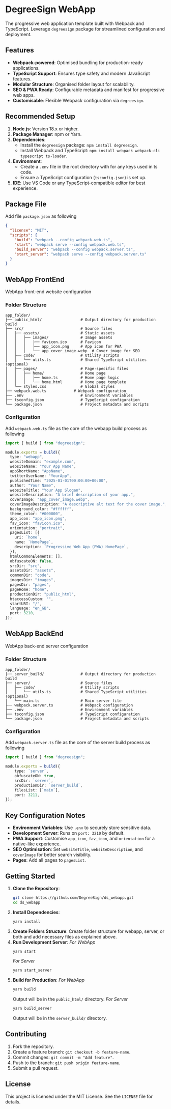 # DegreeSign WebApp
The progressive web application template built with Webpack and TypeScript. Leverage `degreesign` package for streamlined configuration and deployment.

## Features
- **Webpack-powered**: Optimised bundling for production-ready applications.
- **TypeScript Support**: Ensures type safety and modern JavaScript features.
- **Modular Structure**: Organised folder layout for scalability.
- **SEO & PWA Ready**: Configurable metadata and manifest for progressive web apps.
- **Customisable**: Flexible Webpack configuration via `degreesign`.

## Recommended Setup
1. **Node.js**: Version 18.x or higher.
2. **Package Manager**: npm or Yarn.
3. **Dependencies**:
   - Install the `degreesign` package: `npm install degreesign`.
   - Install Webpack and TypeScript: `npm install webpack webpack-cli typescript ts-loader`.
4. **Environment**:
   - Create a `.env` file in the root directory with for any keys used in ts code.
   - Ensure a TypeScript configuration (`tsconfig.json`) is set up.
5. **IDE**: Use VS Code or any TypeScript-compatible editor for best experience.

## Package File
Add file `package.json` as following
```json
{
  "license": "MIT",
  "scripts": {
    "build": "webpack --config webpack.web.ts",
    "start": "webpack serve --config webpack.web.ts",
    "build_server": "webpack --config webpack.server.ts",
    "start_server": "webpack serve --config webpack.server.ts"
  }
}
```

## WebApp FrontEnd
WebApp front-end website configuration

### Folder Structure
```
app_folder/
├── public_html/                 # Output directory for production build
├── src/                         # Source files
│   ├── assets/                  # Static assets
│   │   ├── images/              # Image assets
│   │   │   ├── favicon.ico      # Favicon
│   │   │   ├── app_icon.png     # App icon for PWA
│   │   │   └── app_cover_image.webp  # Cover image for SEO
│   ├── code/                    # Utility scripts
│   │   └── utils.ts             # Shared TypeScript utilities (optional)
│   ├── pages/                   # Page-specific files
│   │   ├── home/                # Home page
│   │   │   ├── home.ts          # Home page logic
│   │   │   └── home.html        # Home page template
│   └── styles.css               # Global styles
├── webpack.web.ts            # Webpack configuration
├── .env                         # Environment variables
├── tsconfig.json                # TypeScript configuration
└── package.json                 # Project metadata and scripts
```

### Configuration
Add `webpack.web.ts` file as the core of the webapp build process as following
```typescript
import { build } from "degreesign";

module.exports = build({
  type: "webapp",
  websiteDomain: "example.com",
  websiteName: "Your App Name",
  appShortName: "AppName",
  twitterUserName: "YourApp",
  publishedTime: "2025-01-01T00:00:00+00:00",
  author: "Your Name",
  websiteTitle: "Your App Slogan",
  websiteDescription: "A brief description of your app.",
  coverImage: "app_cover_image.webp",
  coverImageDescription: "A descriptive alt text for the cover image.",
  background_color: "#ffffff",
  theme_color: "#000000",
  app_icon: "app_icon.png",
  fav_icon: "favicon.ico",
  orientation: "portrait",
  pagesList: [{
    uri: `home`,
    name: `HomePage`,
    description: `Progressive Web App (PWA) HomePage`,
  }],
  htmlCommonElements: [],
  obfuscateON: false,
  srcDir: "src",
  assetsDir: "assets",
  commonDir: "code",
  imagesDir: "images",
  pagesDir: "pages",
  pageHome: "home",
  productionDir: "public_html",
  htaccessCustom: "",
  startURI: "/",
  language: "en_GB",
  port: 3210,
});
```

## WebApp BackEnd
WebApp back-end server configuration

### Folder Structure
```
app_folder/
├── server_build/                # Output directory for production build
├── server/                      # Source files
│   ├── code/                    # Utility scripts
│   │   └── utils.ts             # Shared TypeScript utilities (optional)
│   └── main.ts                  # Main server file
├── webpack.server.ts            # Webpack configuration
├── .env                         # Environment variables
├── tsconfig.json                # TypeScript configuration
└── package.json                 # Project metadata and scripts
```

### Configuration
Add `webpack.server.ts` file as the core of the server build process as following
```typescript
import { build } from "degreesign";

module.exports = build({
    type: `server`,
    obfuscateON: true,
    srcDir: `server`,
    productionDir: `server_build`,
    filesList: [`main`],
    port: 3211,
});
```

## Key Configuration Notes
- **Environment Variables**: Use `.env` to securely store sensitive data.
- **Development Server**: Runs on `port: 3210` by default.
- **PWA Support**: Customise `app_icon`, `fav_icon`, and `orientation` for a native-like experience.
- **SEO Optimisation**: Set `websiteTitle`, `websiteDescription`, and `coverImage` for better search visibility.
- **Pages**: Add all pages to `pagesList`.

## Getting Started
1. **Clone the Repository**:
   ```bash
   git clone https://github.com/DegreeSign/ds_webapp.git
   cd ds_webapp
   ```
2. **Install Dependencies**:
   ```bash
   yarn install
   ```
3. **Create Folders Structure**:
   Create folder structure for webapp, server, or both and add necessary files as explained above.
4. **Run Development Server**:
   *For WebApp*
   ```bash
   yarn start
   ```
   *For Server*
   ```bash
   yarn start_server
   ```
5. **Build for Production**:
   *For WebApp*
   ```bash
   yarn build
   ```
   Output will be in the `public_html/` directory.
   *For Server*
   ```bash
   yarn build_server
   ```
   Output will be in the `server_build/` directory.

## Contributing
1. Fork the repository.
2. Create a feature branch: `git checkout -b feature-name`.
3. Commit changes: `git commit -m "Add feature"`.
4. Push to the branch: `git push origin feature-name`.
5. Submit a pull request.

## License
This project is licensed under the MIT License. See the `LICENSE` file for details.